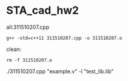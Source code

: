 # STA_cad_hw2

all:311510207.cpp

	g++ -std=c++11 311510207.cpp -o 311510207.o

clean:

	rm -f 311510207.o



./311510207.cpp "example.v" -l "test_lib.lib"
